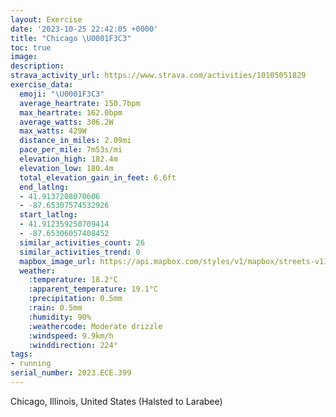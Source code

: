 ```yaml
---
layout: Exercise
date: '2023-10-25 22:42:05 +0000'
title: "Chicago \U0001F3C3"
toc: true
image:
description:
strava_activity_url: https://www.strava.com/activities/10105051829
exercise_data:
  emoji: "\U0001F3C3"
  average_heartrate: 150.7bpm
  max_heartrate: 162.0bpm
  average_watts: 306.2W
  max_watts: 429W
  distance_in_miles: 2.09mi
  pace_per_mile: 7m53s/mi
  elevation_high: 182.4m
  elevation_low: 180.4m
  total_elevation_gain_in_feet: 6.6ft
  end_latlng:
  - 41.9137208070606
  - -87.65307574532926
  start_latlng:
  - 41.912359250709414
  - -87.65306057408452
  similar_activities_count: 26
  similar_activities_trend: 0
  mapbox_image_url: https://api.mapbox.com/styles/v1/mapbox/streets-v11/static/path-5+787af2-1.0(ygy~Fjl~uO%40i%40AyDIeIE_%40CAI%3FAEGq%40%3FsMIoMCUGCmABSCECASGoI%3FmHI%7B%40%3FcAEk%40EoAIe%40Ae%40CiIEaFD%7DABiFGj%40%3FT%40jDDbAAtDFnKHvAPtFJhTBRJD%60AGj%40%3FLDFN%3FhJRta%40),pin-s-s+e5b22e(-87.65142,41.91373),pin-s-f+89ae00(-87.65112,41.91371000000003)/auto/800x800?access_token=pk.eyJ1Ijoiam9zaGJlY2ttYW4iLCJhIjoiY205eWR2aDd1MWZ6djJrbXc4a3M0bWZleiJ9.XiG9OWkNcZk2QzjJbxLB4A
  weather:
    :temperature: 18.2°C
    :apparent_temperature: 19.1°C
    :precipitation: 0.5mm
    :rain: 0.5mm
    :humidity: 90%
    :weathercode: Moderate drizzle
    :windspeed: 9.9km/h
    :winddirection: 224°
tags:
- running
serial_number: 2023.ECE.399
---
```

Chicago, Illinois, United States (Halsted to Larabee)
